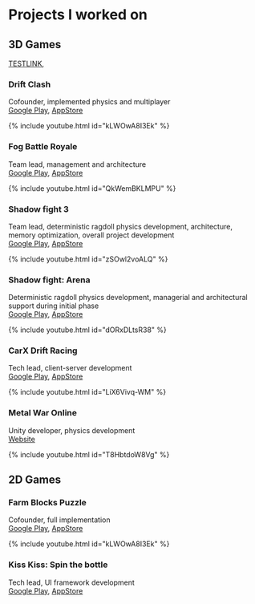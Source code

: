 # Projects I worked on
## 3D Games
[TESTLINK](yootest://app?testparam), 

### Drift Clash
Cofounder, implemented physics and multiplayer<br>
[Google Play](https://play.google.com/store/search?q=Drift%20clash&c=apps&hl=en_US), 
[AppStore](https://apps.apple.com/us/app/drift-clash-online-racing/id1332418872)

{% include youtube.html id="kLWOwA8I3Ek" %}

### Fog Battle Royale
Team lead, management and architecture<br>
[Google Play](https://play.google.com/store/apps/details?id=pvp.survival.rpg.fog&hl=en_US), 
[AppStore](https://apps.apple.com/us/app/fog-grand-battle-royale-moba/id1537978273)

{% include youtube.html id="QkWemBKLMPU" %}  

### Shadow fight 3
Team lead, deterministic ragdoll physics development, architecture, memory optimization, overall project development<br>
[Google Play](https://play.google.com/store/search?q=shadow%20fight%203&c=apps&hl=en_US), 
[AppStore](https://apps.apple.com/us/app/shadow-fight-3-rpg-fighting/id964827011)

{% include youtube.html id="zSOwl2voALQ" %}  

### Shadow fight: Arena
Deterministic ragdoll physics development, managerial and architectural support during initial phase<br>
[Google Play](https://play.google.com/store/search?q=Shadow%20Fight%20Arena&c=apps&hl=en_US), 
[AppStore](https://apps.apple.com/us/app/shadow-fight-4-arena/id1479050948)

{% include youtube.html id="dORxDLtsR38" %}  

### CarX Drift Racing
Tech lead, client-server development<br>
[Google Play](https://play.google.com/store/apps/details?id=com.CarXTech.CarXDriftRacingFull&hl=en_US), 
[AppStore](https://apps.apple.com/us/app/carx-drift-racing/id644907661)

{% include youtube.html id="LiX6Vivq-WM" %}  

### Metal War Online
Unity developer, physics development<br>
[Website](http://mwogame.com)

{% include youtube.html id="T8HbtdoW8Vg" %}  

## 2D Games

### Farm Blocks Puzzle
Cofounder, full implementation<br>
[Google Play](https://play.google.com/store/search?q=Drift%20clash&c=apps&hl=en_US), 
[AppStore](https://apps.apple.com/us/app/drift-clash-online-racing/id1332418872)

{% include youtube.html id="kLWOwA8I3Ek" %}

### Kiss Kiss: Spin the bottle
Tech lead, UI framework development<br>
[Google Play](https://play.google.com/store/search?q=kiss%20kiss&c=apps&hl=en_US), 
[AppStore](https://apps.apple.com/us/app/kiss-kiss-spin-the-bottle/id959502665)
